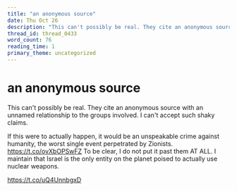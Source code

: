 ```yaml
---
title: "an anonymous source"
date: Thu Oct 26
description: "This can't possibly be real. They cite an anonymous source with an unnamed relationship to the groups involved. I can't accept such shaky claims."
thread_id: thread_0433
word_count: 76
reading_time: 1
primary_theme: uncategorized
---
```


# an anonymous source

This can't possibly be real. They cite an anonymous source with an unnamed relationship to the groups involved. I can't accept such shaky claims.

If this were to actually happen, it would be an unspeakable crime against humanity, the worst single event perpetrated by Zionists. https://t.co/ovXbOPSwFZ To be clear, I do not put it past them AT ALL. I maintain that Israel is the only entity on the planet poised to actually use nuclear weapons.

https://t.co/uQ4UnnbgxD